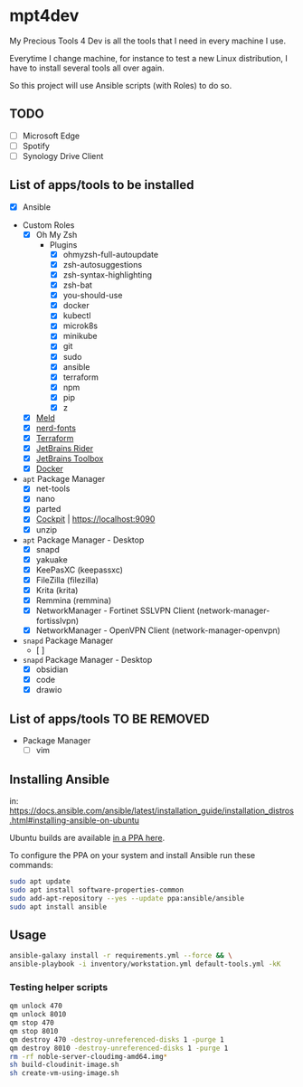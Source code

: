# mpt4dev

My Precious Tools 4 Dev is all the tools that I need in every machine I use.

Everytime I change machine, for instance to test a new Linux distribution, I have to install several tools all over again.

So this project will use Ansible scripts (with Roles) to do so.

## TODO

- [ ] Microsoft Edge
- [ ] Spotify
- [ ] Synology Drive Client

## List of apps/tools to be installed

- [x] Ansible
- Custom Roles
  - [x] Oh My Zsh
    - Plugins
      - [x] ohmyzsh-full-autoupdate
      - [x] zsh-autosuggestions
      - [x] zsh-syntax-highlighting
      - [x] zsh-bat
      - [x] you-should-use
      - [x] docker
      - [x] kubectl
      - [x] microk8s
      - [x] minikube
      - [x] git
      - [x] sudo
      - [x] ansible
      - [x] terraform
      - [x] npm
      - [x] pip
      - [x] z
  - [x] [Meld](https://meldmerge.org/)
  - [x] [nerd-fonts](https://github.com/fmarcelinoPT/ansible-role-nerd-fonts)
  - [x] [Terraform](https://github.com/fmarcelinoPT/ansible-role-terraform)
  - [x] [JetBrains Rider](https://github.com/fmarcelinoPT/ansible-role-jetbrains-rider)
  - [x] [JetBrains Toolbox](https://github.com/fmarcelinoPT/ansible-role-jetbrains-toolbox)
  - [x] [Docker](https://github.com/fmarcelinoPT/ansible-role-docker)
- `apt` Package Manager
  - [x] net-tools
  - [x] nano
  - [x] parted
  - [x] [Cockpit](https://cockpit-project.org/) | <https://localhost:9090>
  - [x] unzip
- `apt` Package Manager - Desktop
  - [x] snapd
  - [x] yakuake
  - [x] KeePasXC (keepassxc)
  - [x] FileZilla (filezilla)
  - [x] Krita (krita)
  - [x] Remmina (remmina)
  - [x] NetworkManager - Fortinet SSLVPN Client (network-manager-fortisslvpn)
  - [x] NetworkManager - OpenVPN Client (network-manager-openvpn)
- `snapd` Package Manager
  - [ ]
- `snapd` Package Manager - Desktop
  - [x] obsidian
  - [x] code
  - [x] drawio

## List of apps/tools TO BE REMOVED

- Package Manager
  - [ ] vim

## Installing Ansible

in: <https://docs.ansible.com/ansible/latest/installation_guide/installation_distros.html#installing-ansible-on-ubuntu>

Ubuntu builds are available [in a PPA here](https://launchpad.net/~ansible/+archive/ubuntu/ansible).

To configure the PPA on your system and install Ansible run these commands:

```bash
sudo apt update
sudo apt install software-properties-common
sudo add-apt-repository --yes --update ppa:ansible/ansible
sudo apt install ansible
```

## Usage

```bash
ansible-galaxy install -r requirements.yml --force && \
ansible-playbook -i inventory/workstation.yml default-tools.yml -kK
```

### Testing helper scripts

```bash
qm unlock 470
qm unlock 8010
qm stop 470
qm stop 8010
qm destroy 470 -destroy-unreferenced-disks 1 -purge 1
qm destroy 8010 -destroy-unreferenced-disks 1 -purge 1
rm -rf noble-server-cloudimg-amd64.img*
sh build-cloudinit-image.sh
sh create-vm-using-image.sh
```
